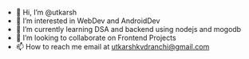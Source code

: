 - 👋 Hi, I’m @utkarsh
- 👀 I’m interested in WebDev and AndroidDev
- 🌱 I’m currently learning DSA and backend using nodejs and mogodb
- 💞️ I’m looking to collaborate on Frontend Projects
- 📫 How to reach me email at utkarshkvdranchi@gmail.com

<!---
utkarsh0908/utkarsh0908 is a ✨ special ✨ repository because its `README.md` (this file) appears on your GitHub profile.
You can click the Preview link to take a look at your changes.
--->

